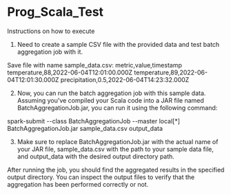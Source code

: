 # Prog_Scala_Test

Instructions on how to execute

1. Need to create a sample CSV file with the provided data and test batch aggregation job with it.

Save file with name sample_data.csv:
metric,value,timestamp
temperature,88,2022-06-04T12:01:00.000Z
temperature,89,2022-06-04T12:01:30.000Z
precipitation,0.5,2022-06-04T14:23:32.000Z

2. Now, you can run the batch aggregation job with this sample data. Assuming you've compiled your Scala code into a JAR file named BatchAggregationJob.jar, you can run it using the following command:

spark-submit --class BatchAggregationJob --master local[*] BatchAggregationJob.jar sample_data.csv output_data

3. Make sure to replace BatchAggregationJob.jar with the actual name of your JAR file, sample_data.csv with the path to your sample data file, and output_data with the desired output directory path.

After running the job, you should find the aggregated results in the specified output directory. You can inspect the output files to verify that the aggregation has been performed correctly or not.




